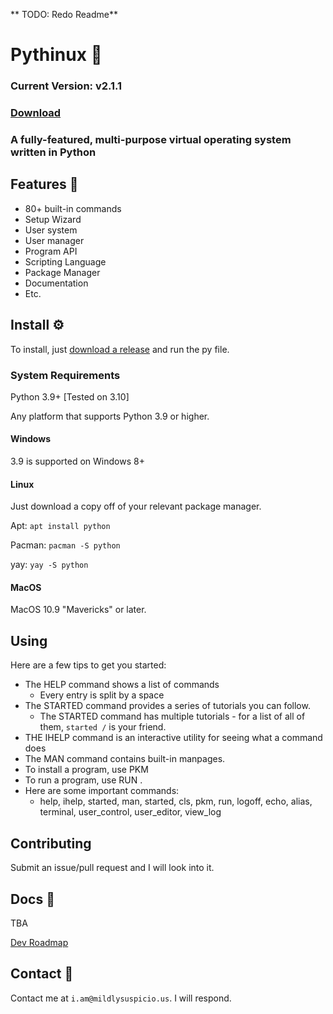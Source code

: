 ** TODO: Redo Readme**
# Pythinux 💽
### **Current Version: v2.1.1**
### [Download](https://github.com/WinFan3672/pythinux/raw/main/pythinux.py)
### A fully-featured, multi-purpose virtual operating system written in Python
## Features 👾
* 80+ built-in commands
* Setup Wizard
* User system
* User manager
* Program API
* Scripting Language
* Package Manager
* Documentation
* Etc.

## Install ⚙️
To install, just [download a release](https://github.com/WinFan3672/pythinux/raw/main/pythinux.py) and run the py file. 
### System Requirements
Python 3.9+ [Tested on 3.10]

Any platform that supports Python 3.9 or higher.
#### Windows
3.9 is supported on Windows 8+
#### Linux
Just download a copy off of your relevant package manager.

Apt: `apt install python`

Pacman: `pacman -S python`

yay: `yay -S python`

#### MacOS
MacOS 10.9 "Mavericks" or later.

## Using
Here are a few tips to get you started:
* The HELP command shows a list of commands
  * Every entry is split by a space
* The STARTED command provides a series of tutorials you can follow.
  * The STARTED command has multiple tutorials - for a list of all of them, `started /` is your friend.
* THE IHELP command is an interactive utility for seeing what a command does
* The MAN command contains built-in manpages.
* To install a program, use PKM
* To run a program, use RUN <name of program>.
* Here are some important commands:
  * help, ihelp, started, man, started, cls, pkm, run, logoff, echo, alias, terminal, user_control, user_editor, view_log

## Contributing
Submit an issue/pull request and I will look into it.
## Docs 📄
TBA

[Dev Roadmap](https://github.com/WinFan3672/pythinux/blob/main/ROADMAP.md)
## Contact 📨
Contact me at ```i.am@mildlysuspicio.us```. I will respond.
